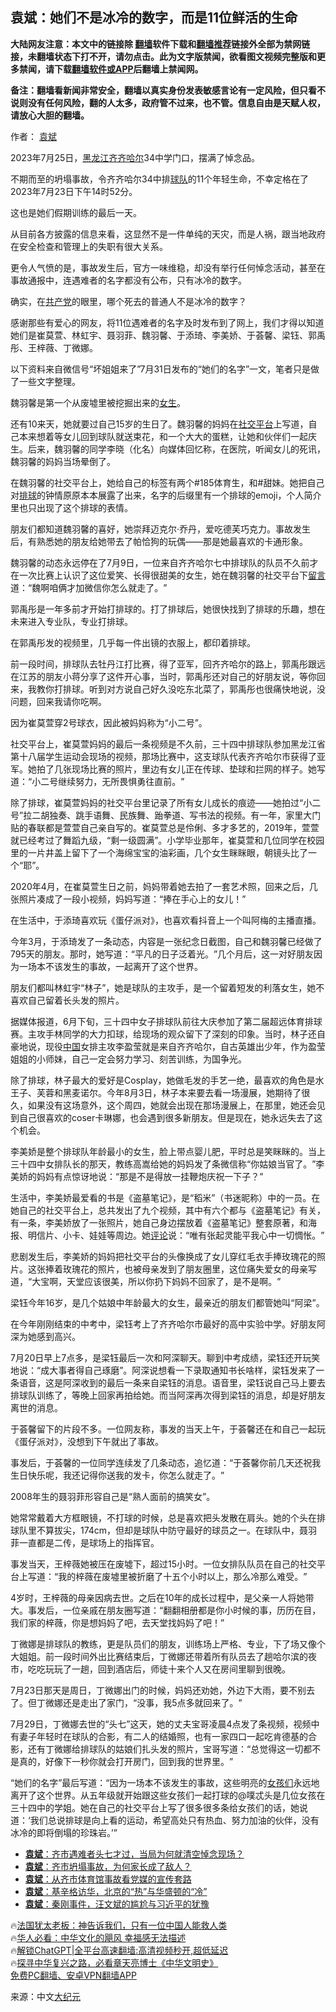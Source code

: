  <!-- 面包屑导航 --> <h2>袁斌：她们不是冰冷的数字，而是11位鲜活的生命</h2> <p class="notice"><b>大陆网友注意：本文中的链接除 <a href="https://github.com/bannedbook/fanqiang" >翻墙</a>软件下载和<a href="https://github.com/killgcd/justmysocks/blob/master/README.md">翻墙推荐</a>链接外全部为禁网链接，未翻墙状态下打不开，请勿点击。此为文字版禁闻，欲看图文视频完整版和更多禁闻，请下载<a href="https://github.com/bannedbook/fanqiang">翻墙软件或APP</a>后翻墙上禁闻网。</p><p>备注：翻墙看新闻非常安全，翻墙以真实身份发表敏感言论有一定风险，但只看不说则没有任何风险，翻的人太多，政府管不过来，也不管。信息自由是天赋人权，请放心大胆的翻墙。</b></p>  <div class="entry"> <p>作者： <a href="https://www.bannedbook.org/bnews/tag/%e8%a2%81%e6%96%8c/" class="st_tag internal_tag" rel="tag" title="标签 袁斌 下的日志">袁斌</a></p> <p id="conimg">2023年7月25日，<a href="https://www.bannedbook.org/bnews/tag/%e9%bb%91%e9%be%99%e6%b1%9f/" class="st_tag internal_tag" rel="tag" title="标签 黑龙江 下的日志">黑龙江</a><a href="https://www.bannedbook.org/bnews/tag/%E9%BD%90%E9%BD%90%E5%93%88%E5%B0%94/" class="st_tag internal_tag" rel="tag" title="标签 齐齐哈尔 下的日志">齐齐哈尔</a>34中学门口，摆满了悼念品。</p> <p>不期而至的坍塌事故，令齐齐哈尔34中排<a href="https://www.bannedbook.org/bnews/tag/%e7%90%83%e9%98%9f/" class="st_tag internal_tag" rel="tag" title="标签 球队 下的日志">球队</a>的11个年轻生命，不幸定格在了2023年7月23日下午14时52分。</p> <p>这也是她们假期训练的最后一天。</p> <p>从目前各方披露的信息来看，这显然不是一件单纯的天灾，而是人祸，跟当地政府在安全检查和管理上的失职有很大关系。</p> <p>更令人气愤的是，事故发生后，官方一味维稳，却没有举行任何悼念活动，甚至在事故通报中，连遇难者的名字都没有公布，只有冰冷的数字。</p> <p>确实，在<a href="https://www.bannedbook.org/bnews/tag/%e5%85%b1%e4%ba%a7%e5%85%9a/" class="st_tag internal_tag" rel="tag" title="标签 共产党 下的日志">共产党</a>的眼里，哪个死去的普通人不是冰冷的数字？</p> <p>感谢那些有爱心的网友，将11位遇难者的名字及时发布到了网上，我们才得以知道她们是崔莫萱、林虹宇、聂羽菲、魏羽馨、于添琦、李美娇、于荟馨、梁钰、郭禹彤、王梓薇、丁微娜。</p> <p>以下资料来自微信号“坏姐姐来了”7月31日发布的“她们的名字”一文，笔者只是做了一些文字整理。</p> <p>魏羽馨是第一个从废墟里被挖掘出来的<a href="https://www.bannedbook.org/bnews/tag/%e5%a5%b3%e7%94%9f/" class="st_tag internal_tag" rel="tag" title="标签 女生 下的日志">女生</a>。</p> <p>还有10来天，她就要过自己15岁的生日了。魏羽馨的妈妈在<a href="https://www.bannedbook.org/bnews/tag/%E7%A4%BE%E4%BA%A4%E5%B9%B3%E5%8F%B0/" class="st_tag internal_tag" rel="tag" title="标签 社交平台 下的日志">社交平台</a>上写道，自己本来想着等女儿回到球队就送束花，和一个大大的蛋糕，让她和伙伴们一起庆生。后来，魏羽馨的同学李晓（化名）向媒体回忆称，在医院，听闻女儿的死讯，魏羽馨的妈妈当场晕倒了。</p> <p>在魏羽馨的社交平台上，她给自己的标签有两个#185体育生，和#甜妹。她把自己对<a href="https://www.bannedbook.org/bnews/tag/%e6%8e%92%e7%90%83/" class="st_tag internal_tag" rel="tag" title="标签 排球 下的日志">排球</a>的钟情原原本本展露了出来，名字的后缀里有一个排球的emoji，个人简介里也只出现了这个排球的表情。</p> <p>朋友们都知道魏羽馨的喜好，她崇拜迈克尔·乔丹，爱吃德芙巧克力。事故发生后，有熟悉她的朋友给她带去了帕恰狗的玩偶——那是她最喜欢的卡通形象。</p> <p>魏羽馨的动态永远停在了7月9日，一位来自齐齐哈尔七中排球队的队员不久前才在一次比赛上认识了这位爱笑、长得很甜美的女生，她在魏羽馨的社交平台下<span class='wp_keywordlink'><a href="https://www.bannedbook.org/bnews/tougao/" title="留言" target="_blank">留言</a></span>道：‌‌“魏啊咱俩才加微信你怎么就走了。‌‌”</p> <p>郭禹彤是一年多前才开始打排球的。打了排球后，她很快找到了排球的乐趣，想在未来进入专业队，专业打排球。‌‌</p> <p>在郭禹彤发的视频里，几乎每一件出镜的衣服上，都印着排球。</p> <p>前一段时间，排球队去牡丹江打比赛，得了亚军，回齐齐哈尔的路上，郭禹彤跟远在江苏的朋友小蒋分享了这件开心事，当时，郭禹彤还对自己的好朋友说，等你回来，我教你打排球。听到对方说自己好久没吃东北菜了，郭禹彤也很痛快地说，没问题，回来我请你吃啊。</p> <p>因为崔莫萱穿2号球衣，因此被妈妈称为‌‌“小二号‌‌”。</p> <p>社交平台上，崔莫萱妈妈的最后一条视频是不久前，三十四中排球队参加黑龙江省第十八届学生运动会现场的视频，那场比赛中，这支球队代表齐齐哈尔市获得了亚军。她拍了几张现场比赛的照片，里边有女儿正在传球、垫球和拦网的样子。她写道：‌‌“小二号继续努力，无所畏惧勇往直前。‌‌”</p> <p>除了排球，崔莫萱妈妈的社交平台里记录了所有女儿成长的痕迹——她拍过‌‌“小二号‌‌”拉二胡独奏、跳手语舞、民族舞、跆拳道、写书法的视频。有一年，家里大门贴的春联都是萱萱自己亲自写的。崔莫萱总是伶俐、多才多艺的，2019年，萱萱就已经考过了舞蹈九级，‌‌“剩一级圆满‌‌”。小学毕业那年，崔莫萱和几位同学在校园里的一片井盖上留下了一个海绵宝宝的油彩画，几个女生眯眯眼，朝镜头比了一个‌‌“耶‌‌”。</p> <p>2020年4月，在崔莫萱生日之前，妈妈带着她去拍了一套艺术照，回来之后，几张照片凑成了一段小视频，妈妈写道：‌‌“捧在手心上的女儿！‌‌”</p> <p>在生活中，于添琦喜欢玩《蛋仔派对》，也喜欢看抖音上一个叫阿梅的主播直播。</p>  <p>今年3月，于添琦发了一条动态，内容是一张纪念日截图，自己和魏羽馨已经做了795天的朋友。那时，她写道：‌‌“平凡的日子泛着光。‌‌”几个月后，这一对好朋友因为一场本不该发生的事故，一起离开了这个世界。</p> <p>朋友们都叫林虹宇‌‌“林子‌‌”，她是球队的主攻手，是一个留着短发的利落女生，她不喜欢自己留着长头发的照片。</p> <p>据媒体报道，6月下旬，三十四中女子排球队前往大庆参加了第二届超远体育排球赛。主攻手林同学的大力扣球，给现场的观众留下了深刻的印象。当时，林子还自豪地说，现役<span class='wp_keywordlink_affiliate'><a href="https://www.bannedbook.org/" title="中国" target="_blank">中国</a></span>女排主攻李盈莹就是来自齐齐哈尔，自古英雄出少年，作为盈莹姐姐的小师妹，自己一定会努力学习、刻苦训练，为国争光。</p> <p>除了排球，林子最大的爱好是Cosplay，她做毛发的手艺一绝，最喜欢的角色是水王子、芙蓉和黑麦诺尔。今年8月3日，林子本来要去看一场漫展，她期待了很久，如果没有这场意外，这个周四，她就会出现在那场漫展上，在那里，她还会见到自己很喜欢的coser卡琳娜，也会遇到很多新朋友。但是现在，她永远失去了这个机会。</p> <p>李美娇是整个排球队年龄最小的女生，脸上带点婴儿肥，平时总是笑眯眯的。当上三十四中女排队长的那天，教练高嵩给她的妈妈发了条微信称‌‌“你姑娘当官了。‌‌”李美娇的妈妈有点惊讶地说：‌‌“那是不是得放一挂鞭炮庆祝一下子？‌‌”</p> <p>生活中，李美娇最爱看的书是《盗墓笔记》，是‌‌“稻米‌‌”（书迷昵称）中的一员。在她自己的社交平台上，总共发出了九个视频，其中有六个都与《盗墓笔记》有关，有一条，李美娇放了一张照片，她自己身边摆放着《盗墓笔记》整套原著，和海报、明信片、小卡、娃娃等周边。她<span class='wp_keywordlink_affiliate'><a href="https://www.bannedbook.org/bnews/comments/" title="新闻评论" target="_blank">评论</a></span>说：‌‌“唯有张起灵能平我心中一切惆怅。‌‌”</p> <p>悲剧发生后，李美娇的妈妈把社交平台的头像换成了女儿穿红毛衣手捧玫瑰花的照片。这张捧着玫瑰花的照片，也被母亲发到了朋友圈里，这位痛失爱女的母亲写道，‌‌“大宝啊，天堂应该很美，所以你扔下妈妈不回家了，是不是啊。‌‌”</p> <p>梁钰今年16岁，是几个姑娘中年龄最大的女生，最亲近的朋友们都管她叫‌‌“阿梁‌‌”。</p> <p>在今年刚刚结束的中考中，梁钰考上了齐齐哈尔市最好的高中实验中学。好朋友阿深为她感到高兴。</p> <p>7月20日早上7点多，是梁钰最后一次和阿深聊天。聊到中考成绩，梁钰还开玩笑地说：‌‌“成大事者得自己琢磨‌‌”。阿深说想看一下录取通知书长啥样，梁钰发来了一条语音，这是阿深收到的最后一条来自梁钰的消息。语音里，梁钰说自己马上要去排球队训练了，等晚上回家再拍给她。而当阿深再次得到梁钰的消息，却是好朋友离世的消息。</p> <p>于荟馨留下的片段不多。一位网友称，事发的当天上午，于荟馨还在和自己一起玩《蛋仔派对》，没想到下午就出了事故。</p>  <p>事发后，于荟馨的一位同学连续发了几条动态，追忆道：‌‌“于荟馨你前几天还祝我生日快乐呢，我还记得你送我的发卡，你怎么就走了。‌‌”</p> <p>2008年生的聂羽菲形容自己是‌‌“熟人面前的搞笑女‌‌”。</p> <p>她常常戴着大方框眼镜，不打球的时候，总是喜欢把头发散在肩头。她的个头在排球队里不算拔尖，174cm，但却是球队中防守最好的球员之一。在球队中，聂羽菲一直都是二传，是球场上的指挥官。</p> <p>事发当天，王梓薇她被压在废墟下，超过15小时。一位女排队队员在自己的社交平台上写道：‌‌“我的梓薇在废墟里被折磨了十五个小时以上，那么冷那么难受。‌‌”</p> <p>4岁时，王梓薇的母亲因病去世。之后在10年的成长过程中，是父亲一人将她带大。事发后，一位亲戚在朋友圈写道：‌‌“翻翻相册都是你小时候的事，历历在目，我们家的梓薇，你是想妈妈了吧，去天堂找妈妈了吧！‌‌”</p> <p>丁微娜是排球队的教练，更是队员们的朋友，训练场上严格、专业，下了场又像个大姐姐。前一段时间外出比赛结束后，丁微娜还带着所有队员去了趟哈尔滨的夜市，吃吃玩玩了一趟，回到酒店后，师徒十来个人又在房间里聊到很晚。</p> <p>7月23日那天是周日，丁微娜出门的时候，妈妈还劝她，外边下大雨，要不别去了。但丁微娜还是走出了家门，‌‌“没事，我5点多就回来了。‌‌”</p> <p>7月29日，丁微娜去世的‌‌“头七‌‌”这天，她的丈夫宝哥凌晨4点发了条视频，视频中有妻子年轻时在球队的合影，有二人的结婚照，也有一家四口一起吃肯德基的合影，还有丁微娜给排球队的姑娘们扎头发的照片，宝哥写道：‌‌“总觉得这一切都不是真的，好像下一秒你就会打开房门，回到我的世界里。‌‌”</p> <p>“她们的名字”最后写道：“因为一场本不该发生的事故，这些明亮的<a href="https://www.bannedbook.org/bnews/tag/%E5%A5%B3%E5%AD%A9%E4%BB%AC/" class="st_tag internal_tag" rel="tag" title="标签 女孩们 下的日志">女孩们</a>永远地离开了这个世界。从五年级就开始跟这些女孩们一起打球的@噗忒头是几位女孩在三十四中的学姐。她在自己的社交平台上写了很多很多条给女孩们的话，她说道：‌‌‘我们总说排球是向上看的运动，希望高处只有热血、努力加油的伙伴，没有冰冷的即将倒塌的珍珠岩。’‌‌”</p> <!--<div id="taboola-mid-1"></div>--><ul class='op-related-articles' title='相关阅读'> <li><a href='https://www.bannedbook.org/bnews/comments/20230802/1914941.html' target='_blank'><b>袁斌</b>：齐市遇难者头七才过，当局为何就清空悼念现场？</a></li> <li><a href='https://www.bannedbook.org/bnews/comments/20230730/1913879.html' target='_blank'><b>袁斌</b>：齐市坍塌事故，为何家长成了敌人？</a></li> <li><a href='https://www.bannedbook.org/bnews/comments/20230726/1912327.html' target='_blank'><b>袁斌</b>：从齐市体育馆事故看党媒的宣传套路</a></li> <li><a href='https://www.bannedbook.org/bnews/comments/20230723/1911253.html' target='_blank'><b>袁斌</b>：基辛格访华，北京的“热”与华盛顿的“冷”</a></li> <li><a href='https://www.bannedbook.org/bnews/comments/20230719/1909677.html' target='_blank'><b>袁斌</b>：秦刚事件，汪文斌的尴尬与习近平的犹豫</a></li> </ul> <p class="texttj"> 🔥<a href="https://www.bannedbook.org/bnews/ssgc/20230219/1850782.html" target="_blank">法国犹太老板：神告诉我们，只有一位中国人能救人类</a><br/> 🔥<a href="https://www.bannedbook.org/bnews/comments/20220220/1694796.html" target="_blank">华人必看：中华文化的飓风 幸福感无法描述</a><br/> 🔥<a href="https://github.com/bannedbook/fanqiang/wiki/V2ray%E6%9C%BA%E5%9C%BA" target="_blank">解锁ChatGPT|全平台高速翻墙:高清视频秒开,超低延迟</a><br/> 🔥<a href="https://www.bannedbook.org/bnews/comments/20220808/1768773.html" target="_blank">探寻中华复兴之路，必看章天亮博士《中华文明史》</a><br/> <a href="https://github.com/bannedbook/fanqiang/wiki/%E7%A6%81%E9%97%BB%E7%BD%91%E5%AE%89%E5%8D%93%E7%BF%BB%E5%A2%99%E6%96%B0%E9%97%BBAPP" target="_blank">免费PC翻墙、安卓VPN翻墙APP</a><br/> </p><p class="src-info">来源：中文<span class='wp_keywordlink_affiliate'><a href="http://www.epochtimes.com/" title="大纪元" target="_blank">大纪元</a></span> </p> <a name='sharetosocial'></a> <div style="margin-bottom:5px;padding-bottom:5px;clear:both"> <div id="archive-pix-1" class="banner-ads"> <!-- AuctionX Display platform tag START --> <div id="27602x728x90x621x_ADSLOT1" clicktrack="%%CLICK_URL_ESC%%"></div>  <!-- AuctionX Display platform tag END --> </div> <div id="archive-pix-2" class="banner-ads"> <!-- AuctionX Display platform tag START --> <div id="27556x300x250x621x_ADSLOT1" clicktrack="%%CLICK_URL_ESC%%" style="margin:0 auto;text-align:center"></div>  <!-- AuctionX Display platform tag END --> </div> </div>  <div id="archive-pix-1" class="banner-ads"> <!-- AuctionX Display platform tag START --> <div id="27603x728x90x621x_ADSLOT1" clicktrack="%%CLICK_URL_ESC%%"></div>  <!-- AuctionX Display platform tag END --> </div> </div><!--END ENTRY--> 
